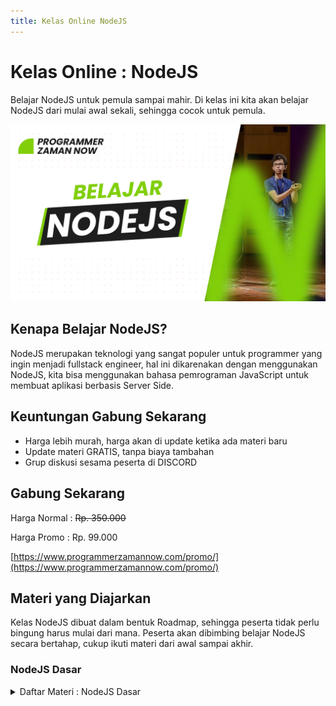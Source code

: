 ```yaml
---
title: Kelas Online NodeJS
---
```


# Kelas Online : NodeJS

Belajar NodeJS untuk pemula sampai mahir. Di kelas ini kita akan belajar NodeJS dari mulai awal sekali, sehingga cocok untuk pemula.

![NodeJS](/img/kelas-online/big/nodejs.jpg)

## Kenapa Belajar NodeJS?

NodeJS merupakan teknologi yang sangat populer untuk programmer yang ingin menjadi fullstack engineer, hal ini dikarenakan 
dengan menggunakan NodeJS, kita bisa menggunakan bahasa pemrograman JavaScript untuk membuat aplikasi berbasis Server Side.

## Keuntungan Gabung Sekarang

- Harga lebih murah, harga akan di update ketika ada materi baru
- Update materi GRATIS, tanpa biaya tambahan
- Grup diskusi sesama peserta di DISCORD

## Gabung Sekarang

Harga Normal : ~~Rp. 350.000~~

Harga Promo : Rp. 99.000

[https://www.programmerzamannow.com/promo/](https://www.programmerzamannow.com/promo/)

## Materi yang Diajarkan

Kelas NodeJS dibuat dalam bentuk Roadmap, sehingga peserta tidak perlu bingung harus mulai dari mana.
Peserta akan dibimbing belajar NodeJS secara bertahap, cukup ikuti materi dari awal sampai akhir.

### NodeJS Dasar

<details>
<summary>Daftar Materi : NodeJS Dasar</summary>

```text
00:00:00 - Pendahuluan
00:02:21 - Pengenalan NodeJS
00:08:35 - Web Application
00:14:43 - Concurrency dan Parallel
00:23:50 - Threadpool Web Model
00:31:03 - Blocking dan Non Blocking
00:34:02 - NodeJS Architecture
00:42:44 - Menginstall NodeJS
00:50:31 - Hello World
00:55:28 - NodeJS REPL
00:59:20 - NodeJS Standard Library
01:03:16 - Modules
01:08:35 - Require Function
01:11:46 - Global Async di Module
01:15:25 - OS
01:20:07 - Path
01:24:05 - File System
01:30:39 - Debugger
01:40:59 - DNS
01:44:10 - Events
01:49:53 - Globals
01:52:22 - Process
02:00:33 - Readline
02:06:47 - Report
02:12:11 - Buffer
02:20:04 - Stream
02:27:22 - Timer
02:34:34 - Net
02:46:10 - URL
02:50:07 - Util
02:55:28 - Zlib
03:02:22 - Console
03:07:00 - Worker Threads
03:16:34 - HTTP Client
03:23:27 - HTTP Server
03:33:30 - Cluster
03:46:15 - Materi Selanjutnya
```

</details>

